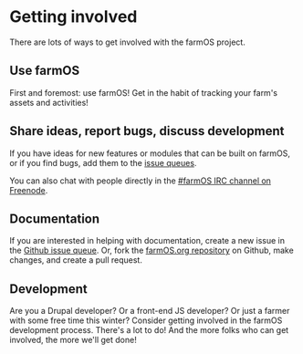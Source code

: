 # Getting involved

There are lots of ways to get involved with the farmOS project.

## Use farmOS

First and foremost: use farmOS! Get in the habit of tracking your farm's assets
and activities!

## Share ideas, report bugs, discuss development

If you have ideas for new features or modules that can be built on farmOS, or
if you find bugs, add them to the [issue queues].

You can also chat with people directly in the [#farmOS IRC channel on Freenode].

## Documentation

If you are interested in helping with documentation, create a new issue in the
[Github issue queue]. Or, fork the [farmOS.org repository] on Github, make
changes, and create a pull request.

## Development

Are you a Drupal developer? Or a front-end JS developer? Or just a farmer with
some free time this winter? Consider getting involved in the farmOS development
process. There's a lot to do! And the more folks who can get involved, the more
we'll get done!

[issue queues]: /development/issue-queues
[#farmOS IRC channel on Freenode]: http://webchat.freenode.net/?channels=#farmOS
[Github issue queue]: https://github.com/farmOS/farmOS.org/issues
[farmOS.org repository]: https://github.com/farmOS/farmOS.org

